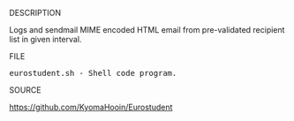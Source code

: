 
DESCRIPTION

Logs and sendmail MIME encoded HTML email from pre-validated recipient list in given interval.

FILE

<pre>
eurostudent.sh - Shell code program.
</pre>

SOURCE

https://github.com/KyomaHooin/Eurostudent

